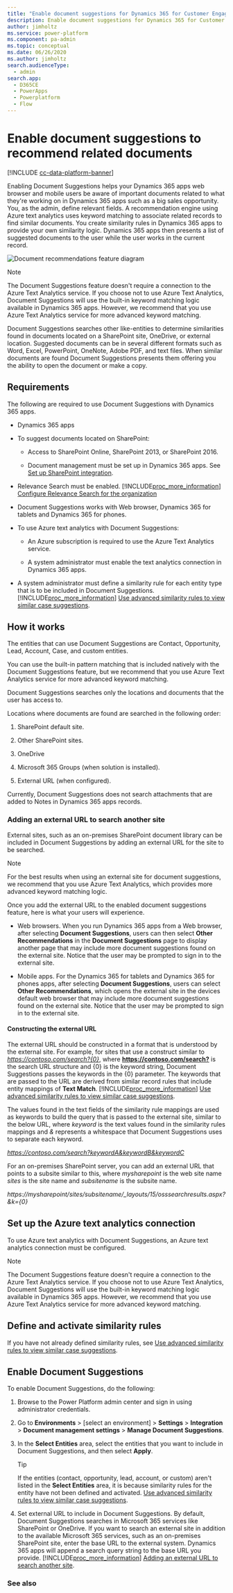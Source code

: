 ```yaml
---
title: "Enable document suggestions for Dynamics 365 for Customer Engagement apps | MicrosoftDocs"
description: Enable document suggestions for Dynamics 365 for Customer Engagement apps
author: jimholtz
ms.service: power-platform
ms.component: pa-admin
ms.topic: conceptual
ms.date: 06/26/2020
ms.author: jimholtz 
search.audienceType: 
  - admin
search.app:
  - D365CE
  - PowerApps
  - Powerplatform
  - Flow
---
```

# Enable document suggestions to recommend related documents

[!INCLUDE [cc-data-platform-banner](../includes/cc-data-platform-banner.md)]

Enabling Document Suggestions helps your Dynamics 365 apps web browser and mobile users be aware of important documents related to what they're working on in Dynamics 365 apps such as a big sales opportunity. You, as the admin, define relevant fields. A recommendation engine using Azure text analytics uses keyword matching to associate related records to find similar documents. You create similarity rules in Dynamics 365 apps to provide your own similarity logic. Dynamics 365 apps then presents a list of suggested documents to the user while the user works in the current record.  
  
 ![Document recommendations feature diagram](media/document-recommendations.png "Document recommendations feature diagram")  
  
> [!NOTE]
>  The Document Suggestions feature doesn't require a connection to the Azure Text Analytics service. If you choose not to use Azure Text Analytics, Document Suggestions will use the built-in keyword matching  logic available in Dynamics 365 apps. However, we recommend that you use Azure Text Analytics service for more advanced keyword matching.  
  
 Document Suggestions searches other like-entities to determine similarities found in documents located on a SharePoint site, OneDrive, or external location. Suggested documents can be in several different formats such as Word, Excel, PowerPoint, OneNote, Adobe PDF, and text files. When similar documents are found Document Suggestions presents them offering  you  the ability to open the document or make a copy.  
  
## Requirements  
 The following are required to use Document Suggestions with Dynamics 365 apps.  
  
- Dynamics 365 apps  
  
- To suggest documents located on SharePoint:  
  
  - Access to SharePoint Online, SharePoint 2013, or SharePoint 2016.  
  
  - Document management must be set up in Dynamics 365 apps. See [Set up SharePoint integration](set-up-sharepoint-integration.md).  
  
- Relevance Search must be enabled. [!INCLUDE[proc_more_information](../includes/proc-more-information.md)] [Configure Relevance Search for the organization](../admin/configure-relevance-search-organization.md)  
  
- Document Suggestions works with Web browser, Dynamics 365 for tablets and Dynamics 365 for phones.  
  
- To use Azure text analytics with Document Suggestions:  
  
  - An Azure subscription is required to use the Azure Text Analytics service.  
  
  - A system administrator must enable the text analytics connection in Dynamics 365 apps. 
  
- A system administrator must define a similarity rule for each entity type that is to be included in Document Suggestions. [!INCLUDE[proc_more_information](../includes/proc-more-information.md)] [Use advanced similarity rules to view similar case suggestions](https://docs.microsoft.com/dynamics365/customer-service/suggest-similar-cases-for-a-case).
  
## How it works  
 The entities that can use Document Suggestions are Contact, Opportunity, Lead, Account, Case, and custom entities.  
  
 You can use the built-in pattern matching that is included natively with the Document Suggestions feature, but we recommend that you use Azure Text Analytics service for more advanced keyword matching.  
  
 Document Suggestions searches only the locations and documents that the user has access to.  
  
 Locations where documents are found are searched in the following order:  
  
1. SharePoint default site.  
  
2. Other SharePoint sites.  
  
3. OneDrive  
  
4. Microsoft 365 Groups (when solution is installed).  
  
5. External URL (when configured).  
  
Currently, Document Suggestions does not search attachments that are added to Notes in Dynamics 365 apps records.  
  
### Adding an external URL to search another site  
External sites, such as an on-premises SharePoint document library can be included in Document Suggestions by adding an external URL for the site to be searched.  
  
> [!NOTE]
> For the best results when using an external site for document suggestions, we recommend that you use Azure Text Analytics, which provides more advanced keyword matching logic. 
  
 Once you add the external URL to the enabled document suggestions feature, here is what your users will experience.  
  
- Web browsers. When you run Dynamics 365 apps from a Web browser, after selecting **Document Suggestions**, users can then select **Other Recommendations** in the **Document Suggestions** page to display another page that may include more document suggestions found on the external site. Notice that the user may be prompted to sign in to the external site.  
  
- Mobile apps. For the Dynamics 365 for tablets and Dynamics 365 for phones apps, after selecting **Document Suggestions**, users can select **Other Recommendations**, which opens the external site in the devices default web browser that may include more document suggestions found on the external site. Notice that the user may be prompted to sign in to the external site.  
  
#### Constructing the external URL  
 The external URL should be constructed in a format that is understood by the external site. For example, for sites that use a construct similar to <em>https://contoso.com/search?{0}</em>, where **<https://contoso.com/search?>** is the search URL structure and {0} is the keyword string, Document Suggestions passes the keywords in the {0} parameter. The keywords that are passed to the URL are derived from similar record rules that include entity mappings of **Text Match**. [!INCLUDE[proc_more_information](../includes/proc-more-information.md)] [Use advanced similarity rules to view similar case suggestions](https://docs.microsoft.com/dynamics365/customer-service/suggest-similar-cases-for-a-case).
  
 The values found in the text fields of the similarity rule mappings are used as keywords to build the query that is passed to the external site, similar to the below URL, where *keyword* is the text values found in the similarity rules mappings and *&* represents a whitespace that Document Suggestions uses to separate each keyword.  
  
 *https://contoso.com/search?keywordA&keywordB&keywordC*  
  
 For an on-premises SharePoint server, you can add an external URL that points to a subsite similar to this, where *mysharepoint* is the web site name *sites* is the site name and *subsitename* is the subsite name.  
  
 <em>https://mysharepoint/sites/subsitename/_layouts/15/osssearchresults.aspx?&k={0}</em>  
  
## Set up the Azure text analytics connection  
 To use Azure text analytics with Document Suggestions, an Azure text analytics connection must be configured.   
  
> [!NOTE]
> The Document Suggestions feature doesn't require a connection to the Azure Text Analytics service. If you choose not to use Azure Text Analytics, Document Suggestions will use the built-in keyword matching  logic available in Dynamics 365 apps. However, we recommend that you use Azure Text Analytics service for more advanced keyword matching.  
  
## Define and activate similarity rules  
 If you have not already defined similarity rules, see [Use advanced similarity rules to view similar case suggestions](https://docs.microsoft.com/dynamics365/customer-service/suggest-similar-cases-for-a-case).

## Enable Document Suggestions  
 To enable Document Suggestions, do the following:  
  
1. Browse to the Power Platform admin center and sign in using administrator credentials.
  
2. Go to **Environments** > [select an environment] > **Settings** > **Integration** > **Document management settings** > **Manage Document Suggestions**.
  
3. In the **Select Entities** area, select the entities that you want to include in Document Suggestions, and then select **Apply**.  
  
   > [!TIP]
   > If the entities (contact, opportunity, lead, account, or custom) aren't listed in the **Select Entities** area, it is because similarity rules for the entity have not been defined and activated.  [Use advanced similarity rules to view similar case suggestions](https://docs.microsoft.com/dynamics365/customer-service/suggest-similar-cases-for-a-case).
  
4. Set external URL to include in Document Suggestions. By default, Document Suggestions searches in Microsoft 365 services like SharePoint or OneDrive. If you want to search  an external site in addition to the available Microsoft 365 services, such as an on-premises SharePoint site, enter the base URL to the external system. Dynamics 365 apps will append a search query string to the base URL you provide. [!INCLUDE[proc_more_information](../includes/proc-more-information.md)] [Adding an external URL to search another site](#adding-an-external-url-to-search-another-site).
  
### See also  
